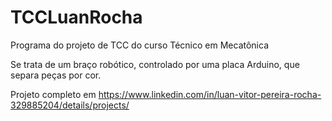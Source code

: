 # TCCLuanRocha
Programa do projeto de TCC do curso Técnico em Mecatônica 

Se trata de um braço robótico, controlado por uma placa Arduino, que separa peças por cor.

Projeto completo em https://www.linkedin.com/in/luan-vitor-pereira-rocha-329885204/details/projects/
